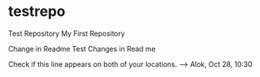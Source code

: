 testrepo
========

Test Repository
My First Repository

Change in Readme
Test Changes in Read me


Check if this line appears on both of your locations. --> Alok, Oct 28, 10:30
